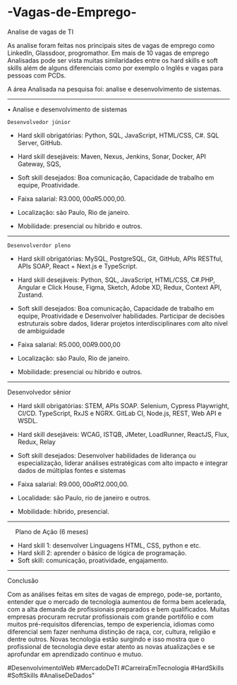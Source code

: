 # -Vagas-de-Emprego-

<html lang="pt-br">

<meta charset="uts-8"/>

<head>
    <meta name="creathor" content="Gabriel Vitorio Sacramento"/>
    <meta name="description" content="site para desenvolver um site"/>
    <meta name="keywords" content="site, aprender, conquistar"/>
<meta name=" dc.date.created" content="2025/03/26"/>
<meta name="robots" content="index,follow,no-cache"/>
<meta name="copyrights" content="Gabriel "/>
<meta http-equiv="cache-control" content="no-archive"/>

Analise de vagas de TI


As analise foram feitas nos principais sites de vagas de emprego como LinkedIn, Glassdoor, progromathor. Em mais de 10 vagas de emprego Analisadas pode ser vista muitas similaridades entre os hard skills e soft skills além de alguns diferenciais como por exemplo o Inglês e vagas para pessoas com PCDs.    

A área Analisada na pesquisa foi: analise e desenvolvimento de sistemas. 

---

•	Analise e desenvolvimento de sistemas 

	Desenvolvedor júnior

+	Hard skill obrigatórias: Python, SQL, JavaScript, HTML/CSS, C#. SQL Server, GitHub.                                       

+	Hard skill desejáveis: Maven, Nexus, Jenkins, Sonar, Docker, API Gateway, SQS,
 
+	Soft skill desejados: Boa comunicação, Capacidade de trabalho em equipe, Proatividade.

+	Faixa salarial: R$3.000,00 a R$5.000,00.

+	Localização: são Paulo, Rio de janeiro. 

+	Mobilidade: presencial ou hibrido e outros.

  


 ---
 


	Desenvolverdor pleno



+	Hard skill obrigatórias:  MySQL, PostgreSQL, Git, GitHub, APIs RESTful, APIs SOAP, React + Next.js e TypeScript.
  
+	Hard skill desejáveis: Python, SQL, JavaScript, HTML/CSS, C#.PHP, Angular e Click House, Figma, Sketch, Adobe XD, Redux, Context API, Zustand.

+	Soft skill desejados: Boa comunicação, Capacidade de trabalho em equipe, Proatividade e Desenvolver habilidades. Participar de decisões estruturais sobre dados, liderar projetos interdisciplinares com alto nível de ambiguidade

+	Faixa salarial: R$5.000,00 R$9.000,00

+	Localização: são Paulo, Rio de janeiro. 

+	Mobilidade: presencial ou hibrido e outros. 


----
  
Desenvolvedor sênior

+	Hard skill obrigatórias: STEM, APIs SOAP. Selenium, Cypress Playwright, CI/CD. TypeScript, RxJS e NGRX. GitLab CI, Node.js, REST, Web API e WSDL.
  
+	Hard skill desejáveis: WCAG, ISTQB, JMeter, LoadRunner, ReactJS, Flux, Redux, Relay

+	Soft skill desejados: Desenvolver habilidades de liderança ou especialização, liderar análises estratégicas com alto impacto e integrar dados de múltiplas fontes e sistemas

+	Faixa salarial: R$9.000,00 a R$12.000,00.

+	Localidade: são Paulo, rio de janeiro e outros.

+	Mobilidade: hibrido, presencial.

----

 
 
Plano de Ação (6 meses)


+	Hard skill 1: desenvolver Linguagens HTML, CSS, python e etc.
+	Hard skill 2: aprender o básico de lógica de programação. 
+	Soft skill: comunicação, proatividade, engajamento.


---

Conclusão


Com as análises feitas em sites de vagas de emprego, pode-se, portanto, entender que o mercado de tecnologia aumentou de forma bem acelerada, com a alta demanda de profissionais preparados e bem qualificados. Muitas empresas procuram recrutar profissionais com grande portifólio e com muitos pré-requisitos diferencias, tempo de experiencia, idiomas como diferencial sem fazer nenhuma distinção de raça, cor, cultura, religião e dentre outros. Novas tecnologia estão surgindo e isso mostra que o profissional de tecnologia deve estar atento as novas atualizações e se aprofundar em aprendizado continuo e mutuo.



 #DesenvolvimentoWeb #MercadoDeTI #CarreiraEmTecnologia #HardSkills #SoftSkills #AnaliseDeDados"

